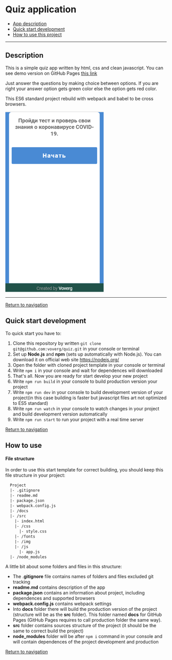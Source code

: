 # <a name='nav'>Quiz application</a>

- [App description](#description)
- [Quick start development](#quickstart)
- [How to use this project](#howto)
---
## <a name='description'>Description</a>

This is a simple quiz app written by html, css and clean javascript. You can see demo version on GitHub Pages [this link](https://voverg.github.io/quiz/ 'Look test demo')

Just answer the questions by making choice between options. If you are right your answer option gets green color else the option gets red color.

This ES6 standard project rebuild with webpack and babel to be cross browsers.

![quiz](https://github.com/voverg/quiz/blob/master/docs/img/quiz_screenshot.png)

-----

[Return to navigation](#nav)

## <a name='quickstart'>Quick start development</a>
To quick start you have to:

1. Clone this repository by written `git clone git@github.com:voverg/quiz.git` in your console or terminal
2. Set up **Node.js** and **npm** (sets up automatically with Node.js). You can download it on official web site <https://nodejs.org/> 
3. Open the folder with cloned project template in your console or terminal
4. Write `npm i` in your console and wait for dependences will downloaded
5. That's all. Now you are ready for start develop your new project
6. Write `npm run build` in your console to build production version your project 
7. Write `npm run dev` in your console to build development version of your project(in this case building is faster but javascript files art not optimized to ES5 standard)
8. Write `npm run watch` in your console to watch changes in your project and build development version automatically
9. Write `npm run start` to run your project with a real time server

[Return to navigation](#nav) 

## <a name='howto'>How to use</a>
#### File structure
In order to use this start template for correct building, you should keep this file structure in your project:
```
  Project
  |- .gitignore
  |- readme.md
  |- package.json
  |- webpack.config.js
  |- /docs
  |- /src
    |- index.html
    |- /css
      |- style.css
    |- /fonts
    |- /img
    |- /js
      |- app.js
  |- /node_modules
```
A little bit about some folders and files in this structure:
- The  .**gitignore** file contains names of folders and files excluded git tracking
- **readme.md** contains description of the app
- **package.json** contains an information about project, including dependences and supported browsers
- **webpack.config.js** contains webpack settings
- Into **docs** folder there will build the production version of the project (structure will be as the **src** folder). This folder named **docs** for GitHub Pages (GitHub Pages requires to call production folder the same way). 
- **src** folder contains sources structure of the project (it should be the same to correct build the project)
- **node_modules** folder will be after `npm i` command in your console and will contain dependences of the project development and production

[Return to navigation](#nav)

